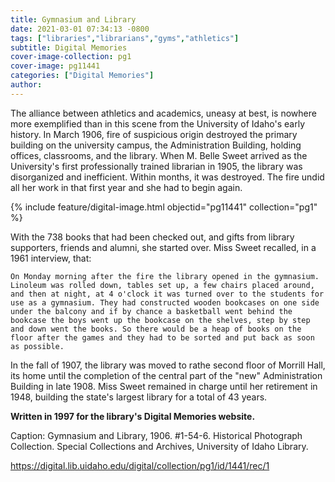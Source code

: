 ```yaml
---
title: Gymnasium and Library
date: 2021-03-01 07:34:13 -0800
tags: ["libraries","librarians","gyms","athletics"]
subtitle: Digital Memories
cover-image-collection: pg1
cover-image: pg11441
categories: ["Digital Memories"]
author: 
---
```


The alliance between athletics and academics, uneasy at best, is nowhere more exemplified than in this scene from the University of Idaho's early history. In March 1906, fire of suspicious origin destroyed the primary building on the university campus, the Administration Building, holding offices, classrooms, and the library. When M. Belle Sweet arrived as the University's first professionally trained librarian in 1905, the library was disorganized and inefficient. Within months, it was destroyed. The fire undid all her work in that first year and she had to begin again.

{% include feature/digital-image.html objectid="pg11441" collection="pg1" %}

With the 738 books that had been checked out, and gifts from library supporters, friends and alumni, she started over. Miss Sweet recalled, in a 1961 interview, that:

    On Monday morning after the fire the library opened in the gymnasium. Linoleum was rolled down, tables set up, a few chairs placed around, and then at night, at 4 o'clock it was turned over to the students for use as a gymnasium. They had constructed wooden bookcases on one side under the balcony and if by chance a basketball went behind the bookcase the boys went up the bookcase on the shelves, step by step and down went the books. So there would be a heap of books on the floor after the games and they had to be sorted and put back as soon as possible.

In the fall of 1907, the library was moved to rathe second floor of Morrill Hall, its home until the completion of the central part of the "new" Administration Building in late 1908. Miss Sweet remained in charge until her retirement in 1948, building the state's largest library for a total of 43 years.

**Written in 1997 for the library's Digital Memories website.**

Caption: Gymnasium and Library, 1906. #1-54-6. Historical Photograph Collection. Special Collections and Archives, University of Idaho Library.

https://digital.lib.uidaho.edu/digital/collection/pg1/id/1441/rec/1
